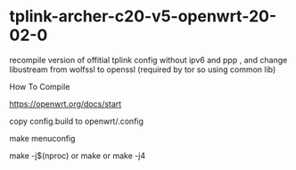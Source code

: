 # tplink-archer-c20-v5-openwrt-20-02-0
recompile version of offitial tplink config without ipv6 and ppp , and change libustream from wolfssl to openssl (required by tor so using common lib)


How To Compile 

https://openwrt.org/docs/start

copy config.build to openwrt/.config

make menuconfig 


make -j$(nproc) or make or make -j4

